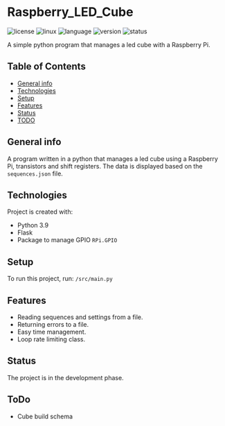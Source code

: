# Raspberry_LED_Cube

![license](https://img.shields.io/badge/license-MIT-blue)
![linux](https://img.shields.io/badge/os-Linux-green)
![language](https://img.shields.io/badge/language-Python3.9-blue)
![version](https://img.shields.io/badge/version-1.0.0-success)
![status](https://img.shields.io/badge/status-develop-yellow)

A simple python program that manages a led cube with a Raspberry Pi.

## Table of Contents
* [General info](#general-info)
* [Technologies](#technologies)
* [Setup](#setup)
* [Features](#features)
* [Status](#status)
* [TODO](#todo)

## General info
A program written in a python that manages a led cube using a Raspberry Pi, transistors and shift registers.
The data is displayed based on the `sequences.json` file.

## Technologies
Project is created with:

* Python 3.9
* Flask
* Package to manage GPIO `RPi.GPIO`

## Setup
To run this project, run:
```/src/main.py```

## Features
* Reading sequences and settings from a file.
* Returning errors to a file.
* Easy time management.
* Loop rate limiting class.

## Status
The project is in the development phase.

## ToDo
- Cube build schema
